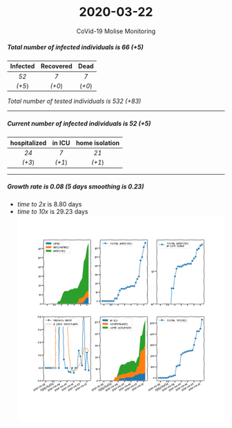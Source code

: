 <div align='center'>

# 2020-03-22
CoVid-19 Molise Monitoring
</div>

##### Total number of infected individuals is 66 (+5)
Infected | Recovered | Dead
:---: | :---: | :---:
*52* | *7* | *7*
*(+5*) | *(+0*) | (*+0*)

*Total number of tested individuals is 532 (+83)*
***
##### Current number of infected individuals is 52 (+5)
hospitalized | in ICU | home isolation
:---: | :---: | :---:
*24* |*7* |*21*
*(+3*) |*(+1*) |*(+1*)
***
##### Growth rate is 0.08 (5 days smoothing is 0.23)
- *time to 2x* is 8.80 days
- *time to 10x* is 29.23 days
![stats][stats]

[stats]: stats_Molise.png
